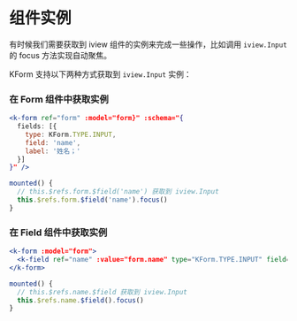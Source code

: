 # 组件实例

有时候我们需要获取到 iview 组件的实例来完成一些操作，比如调用 `iview.Input` 的 focus 方法实现自动聚焦。

KForm 支持以下两种方式获取到 `iview.Input` 实例：

### 在 Form 组件中获取实例

```jsx
<k-form ref="form" :model="form}" :schema="{
  fields: [{
    type: KForm.TYPE.INPUT,
    field: 'name',
    label: '姓名；'
  }] 
}" />
```

```js
mounted() {
  // this.$refs.form.$field('name') 获取到 iview.Input
  this.$refs.form.$field('name').focus()
}
```

### 在 Field 组件中获取实例

```jsx
<k-form :model="form">
  <k-field ref="name" :value="form.name" type="KForm.TYPE.INPUT" field="name" label="姓名：" />
</k-form>
```

```js
mounted() {
  // this.$refs.name.$field 获取到 iview.Input
  this.$refs.name.$field().focus()
}
```